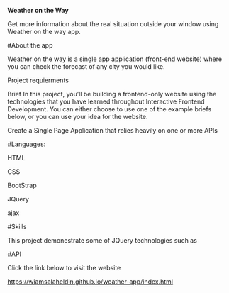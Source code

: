 **Weather on the Way**

Get more information about the real situation outside your window using Weather on the way app.

#About the app

Weather on the way is a single app application (front-end website) where you can check the forecast of any city you would like.

Project requierments

Brief In this project, you’ll be building a frontend-only website using the technologies that you have learned throughout Interactive Frontend Development. You can either choose to use one of the example briefs below, or you can use your idea for the website.

Create a Single Page Application that relies heavily on one or more APIs

#Languages:

HTML

CSS

BootStrap

JQuery

ajax

#Skills

This project demonestrate some of JQuery technologies such as

#API


Click the link below to visit the website

https://wiamsalaheldin.github.io/weather-app/index.html
